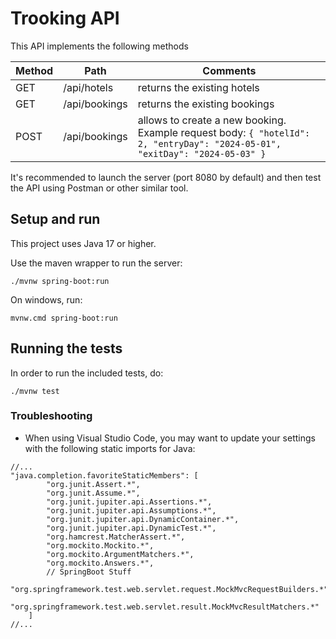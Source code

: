 # Trooking API

This API implements the following methods

| Method | Path | Comments |
|------- | ----| ---------|
| GET | /api/hotels | returns the existing hotels |
| GET | /api/bookings | returns the existing bookings |
| POST | /api/bookings | allows to create a new booking. Example request body: `{ "hotelId": 2, "entryDay": "2024-05-01", "exitDay": "2024-05-03" }` |

It's recommended to launch the server (port 8080 by default) and then test the API using Postman or other similar tool.


## Setup and run

This project uses Java 17 or higher.

Use the maven wrapper to run the server:

```
./mvnw spring-boot:run

```

On windows, run: 

```
mvnw.cmd spring-boot:run
```

## Running the tests

In order to run the included tests, do: 

```
./mvnw test
```


### Troubleshooting

- When using Visual Studio Code, you may want to update your settings with the following static imports for Java:

```
//...
"java.completion.favoriteStaticMembers": [
        "org.junit.Assert.*",
        "org.junit.Assume.*",
        "org.junit.jupiter.api.Assertions.*",
        "org.junit.jupiter.api.Assumptions.*",
        "org.junit.jupiter.api.DynamicContainer.*",
        "org.junit.jupiter.api.DynamicTest.*",
        "org.hamcrest.MatcherAssert.*",
        "org.mockito.Mockito.*",
        "org.mockito.ArgumentMatchers.*",
        "org.mockito.Answers.*",
        // SpringBoot Stuff
        "org.springframework.test.web.servlet.request.MockMvcRequestBuilders.*",
        "org.springframework.test.web.servlet.result.MockMvcResultMatchers.*"
    ]
//...
```
